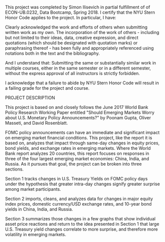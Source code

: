 This project was completed by Simon Ilisevich in partial fulfillment of of ECON-UB.0232, Data Bootcamp, Spring 2018. I certify that the NYU Stern Honor Code applies to the project. In particular, I have:

Clearly acknowledged the work and efforts of others when submitting written work as my own. The incorporation of the work of others - including but not limited to their ideas, data, creative expression, and direct quotations (which should be designated with quotation marks) or paraphrasing thereof - has been fully and appropriately referenced using notations both in the text and the bibliography.

And I understand that:
Submitting the same or substantially similar work in multiple courses, either in the same semester or in a different semester, without the express approval of all instructors is strictly forbidden.

I acknowledge that a failure to abide by NYU Stern Honor Code will result in a failing grade for the project and course. 

PROJECT DESCRIPTION
	
  This project is based on and closely follows the June 2017 World Bank Policy Research Working Paper entitled "Should Emerging Markets Worry about U.S. Monetary Policy Announcements?" by Poonam Gupta, Oliver Masseti, and David Rosenblatt. 
	
  FOMC policy announcements can have an immediate and significant impact on emerging market financial conditions. This project, like the report it is based on, analyzes that impact through same-day changes in equity prices, bond yields, and exchange rates in emerging markets. Where the World Bank report analyzes 20 countries, this report focuses on responses in three of the four largest emerging market economies: China, India, and Russia. 
	As it pursues that goal, the project can be broken into three sections. 
  
  Section 1 tracks changes in U.S. Treasury Yields on FOMC policy days under the hypothesis that greater intra-day changes signify greater surprise among market participants. 
  
  Section 2 imports, cleans, and analyzes data for changes in major equity index prices, domestic currency/USD exchange rates, and 10-year bond yields in China, India, and Russia. 
  
  Section 3 summarizes those changes in a few graphs that show individual asset price reactions and return to the idea presented in Section 1 that large U.S. Treasury yield changes correlate to more surprise, and therefore more volatility in emerging markets.
